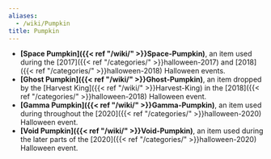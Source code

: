 ```yaml
---
aliases:
  - /wiki/Pumpkin
title: Pumpkin
---
```


- **[Space Pumpkin]({{< ref "/wiki/" >}}Space-Pumpkin)**, an item used during the [2017]({{< ref "/categories/" >}}halloween-2017) and [2018]({{< ref "/categories/" >}}halloween-2018) Halloween events.
- **[Ghost Pumpkin]({{< ref "/wiki/" >}}Ghost-Pumpkin)**, an item dropped by the [Harvest King]({{< ref "/wiki/" >}}Harvest-King) in the [2018]({{< ref "/categories/" >}}halloween-2018) Halloween event.
- **[Gamma Pumpkin]({{< ref "/wiki/" >}}Gamma-Pumpkin)**, an item used during throughout the [2020]({{< ref "/categories/" >}}halloween-2020) Halloween event.
- **[Void Pumpkin]({{< ref "/wiki/" >}}Void-Pumpkin)**, an item used during the later parts of the [2020]({{< ref "/categories/" >}}halloween-2020) Halloween event.
